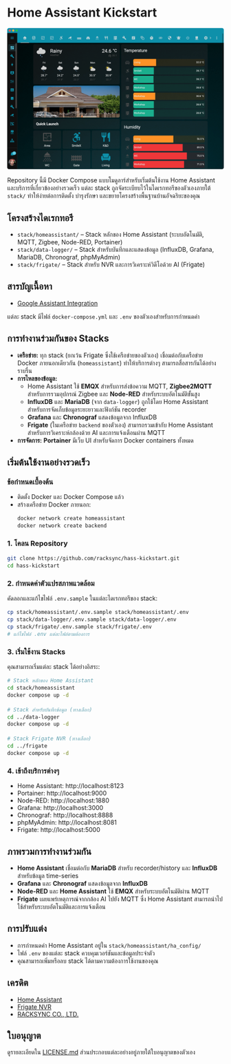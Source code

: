 # Home Assistant Kickstart

![image](assets/screenshot.png)

Repository นี้มี Docker Compose แบบโมดูลาร์สำหรับเริ่มต้นใช้งาน Home Assistant และบริการที่เกี่ยวข้องอย่างรวดเร็ว แต่ละ stack ถูกจัดระเบียบไว้ในไดเรกทอรีของตัวเองภายใต้ `stack/` ทำให้ง่ายต่อการติดตั้ง บำรุงรักษา และขยายโครงสร้างพื้นฐานบ้านอัจฉริยะของคุณ

## โครงสร้างไดเรกทอรี

- `stack/homeassistant/` – Stack หลักของ Home Assistant (ระบบอัตโนมัติ, MQTT, Zigbee, Node-RED, Portainer)
- `stack/data-logger/` – Stack สำหรับบันทึกและแสดงข้อมูล (InfluxDB, Grafana, MariaDB, Chronograf, phpMyAdmin)
- `stack/frigate/` – Stack สำหรับ NVR และการวิเคราะห์วิดีโอด้วย AI (Frigate)

## สารบัญเนื้อหา
- [Google Assistant Integration](docs/google-home-assistant.md)

แต่ละ stack มีไฟล์ `docker-compose.yml` และ `.env` ของตัวเองสำหรับการกำหนดค่า

## การทำงานร่วมกันของ Stacks

- **เครือข่าย:** ทุก stack (ยกเว้น Frigate ซึ่งใช้เครือข่ายของตัวเอง) เชื่อมต่อกับเครือข่าย Docker ภายนอกเดียวกัน (`homeassistant`) ทำให้บริการต่างๆ สามารถสื่อสารกันได้อย่างราบรื่น
- **การไหลของข้อมูล:**
  - Home Assistant ใช้ **EMQX** สำหรับการส่งข้อความ MQTT, **Zigbee2MQTT** สำหรับการรวมอุปกรณ์ Zigbee และ **Node-RED** สำหรับระบบอัตโนมัติขั้นสูง
  - **InfluxDB** และ **MariaDB** (จาก `data-logger`) ถูกใช้โดย Home Assistant สำหรับการจัดเก็บข้อมูลระยะยาวและฟังก์ชัน recorder
  - **Grafana** และ **Chronograf** แสดงข้อมูลจาก InfluxDB
  - **Frigate** (ในเครือข่าย `backend` ของตัวเอง) สามารถรวมเข้ากับ Home Assistant สำหรับการวิเคราะห์กล้องด้วย AI และการแจ้งเตือนผ่าน MQTT
- **การจัดการ:** **Portainer** มีเว็บ UI สำหรับจัดการ Docker containers ทั้งหมด

## เริ่มต้นใช้งานอย่างรวดเร็ว

### ข้อกำหนดเบื้องต้น

- ติดตั้ง Docker และ Docker Compose แล้ว
- สร้างเครือข่าย Docker ภายนอก:
  ```bash
  docker network create homeassistant
  docker network create backend
  ```

### 1. โคลน Repository

```bash
git clone https://github.com/racksync/hass-kickstart.git
cd hass-kickstart
```

### 2. กำหนดค่าตัวแปรสภาพแวดล้อม

คัดลอกและแก้ไขไฟล์ `.env.sample` ในแต่ละไดเรกทอรีของ stack:

```bash
cp stack/homeassistant/.env.sample stack/homeassistant/.env
cp stack/data-logger/.env.sample stack/data-logger/.env
cp stack/frigate/.env.sample stack/frigate/.env
# แก้ไขไฟล์ .env แต่ละไฟล์ตามต้องการ
```

### 3. เริ่มใช้งาน Stacks

คุณสามารถเริ่มแต่ละ stack ได้อย่างอิสระ:

```bash
# Stack หลักของ Home Assistant
cd stack/homeassistant
docker compose up -d

# Stack สำหรับบันทึกข้อมูล (ทางเลือก)
cd ../data-logger
docker compose up -d

# Stack Frigate NVR (ทางเลือก)
cd ../frigate
docker compose up -d
```

### 4. เข้าถึงบริการต่างๆ

- Home Assistant: http://localhost:8123
- Portainer: http://localhost:9000
- Node-RED: http://localhost:1880
- Grafana: http://localhost:3000
- Chronograf: http://localhost:8888
- phpMyAdmin: http://localhost:8081
- Frigate: http://localhost:5000

## ภาพรวมการทำงานร่วมกัน

- **Home Assistant** เชื่อมต่อกับ **MariaDB** สำหรับ recorder/history และ **InfluxDB** สำหรับข้อมูล time-series
- **Grafana** และ **Chronograf** แสดงข้อมูลจาก **InfluxDB**
- **Node-RED** และ **Home Assistant** ใช้ **EMQX** สำหรับระบบอัตโนมัติผ่าน MQTT
- **Frigate** เผยแพร่เหตุการณ์จากกล้อง AI ไปยัง MQTT ซึ่ง Home Assistant สามารถนำไปใช้สำหรับระบบอัตโนมัติและการแจ้งเตือน

## การปรับแต่ง

- การกำหนดค่า Home Assistant อยู่ใน `stack/homeassistant/ha_config/`
- ไฟล์ `.env` ของแต่ละ stack ควบคุมเวอร์ชันและข้อมูลประจำตัว
- คุณสามารถเพิ่มหรือลบ stack ได้ตามความต้องการใช้งานของคุณ

## เครดิต

- [Home Assistant](https://www.home-assistant.io/)
- [Frigate NVR](https://frigate.video/)
- [RACKSYNC CO., LTD.](https://racksync.com)

## ใบอนุญาต

ดูรายละเอียดใน [LICENSE.md](LICENSE.md) ส่วนประกอบแต่ละอย่างอยู่ภายใต้ใบอนุญาตของตัวเอง

